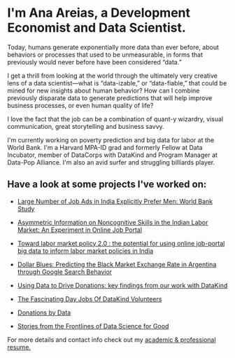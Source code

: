 

# I'm Ana Areias, a Development Economist and Data Scientist.

Today, humans generate exponentially more data than ever before, about behaviors or processes that used to be unmeasurable, in forms that previously would never before have been considered “data.”

I get a thrill from looking at the world through the ultimately very creative lens of a data scientist—what is “data-izable,” or “data-fiable,” that could be mined for new insights about human behavior? How can I combine previously disparate data to generate predictions that will help improve business processes, or even human quality of life?

I love the fact that the job can be a combination of quant-y wizardry, visual communication, great storytelling and business savvy.

I'm currently working on poverty prediction and big data for labor at the World Bank. I'm a Harvard MPA-ID grad and formerly Fellow at Data Incubator, member of DataCorps with DataKind and Program Manager at Data-Pop Alliance. I'm also an avid surfer and struggling billiards player.


## Have a look at some projects I've worked on:


* [Large Number of Job Ads in India Explicitly Prefer Men: World Bank Study](https://thewire.in/women/women-jobs-india-ads-prefer-men)

* [Asymmetric Information on Noncognitive Skills in the Indian 
Labor Market: An Experiment in Online Job Portal](http://documents.worldbank.org/curated/en/782031522089044751/pdf/WPS8378.pdf)

* [Toward labor market policy 2.0 : the potential for using online job-portal big data to inform labor market policies in India](http://documents.worldbank.org/curated/en/370301486667802852/Toward-labor-market-policy-2-0-the-potential-for-using-online-job-portal-big-data-to-inform-labor-market-policies-in-India)

* [Dollar Blues: Predicting the Black Market Exchange Rate in Argentina through Google Search Behavior](http://areias.github.io/dollarblues/)

* [Using Data to Drive Donations: key findings from our work with DataKind](http://blog.globalgiving.org/2015/06/22/using-data-to-drive-donations-key-findings-from-our-work-with-datakind/)

* [The Fascinating Day Jobs Of DataKind Volunteers](http://www.datakind.org/blog/the-fascinating-day-jobs-of-datakind-volunteers/)

* [Donations by Data](http://radishlab.com/2014/12/donations-data)

* [Stories from the Frontlines of Data Science for Good](https://www.youtube.com/watch?v=lWGGm13iegc#action=share) 


For more details and contact info check out my [academic & professional resume.](https://www.linkedin.com/in/aareias)


